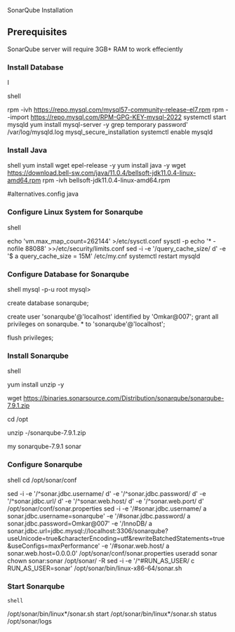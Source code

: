 SonarQube Installation

## Prerequisites

SonarQube server will require 3GB+ RAM to work effeciently

### Install Database

I

shell

rpm -ivh https://repo.mysql.com/mysql57-community-release-el7.rpm
rpm --import https://repo.mysql.com/RPM-GPG-KEY-mysql-2022
systemctl start mysqld
yum install mysql-server -y 
grep temporary password' /var/log/mysqld.log 
mysql_secure_installation
systemctl enable mysqld

### Install Java

shell
yum install wget epel-release -y
yum install java -y
wget https://download.bell-sw.com/java/11.0.4/bellsoft-jdk11.0.4-linux-amd64.rpm
rpm -ivh bellsoft-jdk11.0.4-linux-amd64.rpm

#alternatives.config java

### Configure Linux System for Sonarqube

shell

 echo 'vm.max_map_count=262144'  >/etc/sysctl.conf
sysctl -p
echo '* -  nofile 88088'  >>/etc/security/limits.conf
sed -i -e '/query_cache_size/ d' -e '$ a query_cache_size = 15M' /etc/my.cnf
systemctl restart mysqld
### Configure Database for Sonarqube
shell
mysql -p-u root
mysql>

create database sonarqube;

create user 'sonarqube'@'localhost' identified by 'Omkar@007';
 grant all privileges on sonarqube. * to 'sonarqube'@'localhost';

flush privileges;

### Install Sonarqube

shell

yum install unzip -y

wget https://binaries.sonarsource.com/Distribution/sonarqube/sonarqube-7.9.1.zip

cd /opt

unzip -/sonarqube-7.9.1.zip

my sonarqube-7.9.1 sonar

### Configure Sonarqube

shell                     cd /opt/sonar/conf

sed -i -e '/^sonar.jdbc.username/ d' -e '/^sonar.jdbc.password/ d' -e '/^sonar.jdbc.url/ d'
-e '/^sonar.web.host/ d' -e '/^sonar.web.port/ d' /opt/sonar/conf/sonar.properties
sed -i -e '/#sonar.jdbc.username/ a sonar.jdbc.username=sonarqube' -e '/#sonar.jdbc.password/ a sonar.jdbc.password=Omkar@007' -e '/InnoDB/ a sonar.jdbc.url=jdbc.mysql://localhost:3306/sonarqube?useUnicode=true&characterEncoding=utf&rewriteBatchedStatements=true&useConfigs=maxPerformance' -e '/#sonar.web.host/ a sonar.web.host=0.0.0.0' /opt/sonar/conf/sonar.properties
useradd sonar
chown sonar:sonar /opt/sonar/ -R
sed -i -e '/^#RUN_AS_USER/ c RUN_AS_USER=sonar' /opt/sonar/bin/linux-x86-64/sonar.sh

### Start Sonarqube

    shell
/opt/sonar/bin/linux*/sonar.sh start
/opt/sonar/bin/linux*/sonar.sh status
/opt/sonar/logs